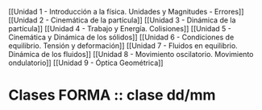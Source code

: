 [[Unidad 1 - Introducción a la física. Unidades y Magnitudes - Errores]]
[[Unidad 2 - Cinemática de la partícula]]
[[Unidad 3 - Dinámica de la partícula]]
[[Unidad 4 - Trabajo y Energía. Colisiones]]
[[Unidad 5 - Cinemática y Dinámica de los sólidos]]
[[Unidad 6 - Condiciones de equilibrio. Tensión y deformación]]
[[Unidad 7 - Fluidos en equilibrio. Dinámica de los fluidos]]
[[Unidad 8 - Movimiento oscilatorio. Movimiento ondulatorio]]
[[Unidad 9 - Óptica Geométrica]]


# Clases FORMA :: clase dd/mm

